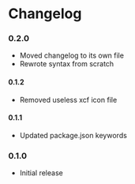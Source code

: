 # Changelog

### 0.2.0
- Moved changelog to its own file
- Rewrote syntax from scratch

#### 0.1.2
- Removed useless xcf icon file

#### 0.1.1
- Updated package.json keywords

### 0.1.0
- Initial release